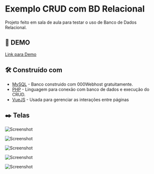 # Exemplo CRUD com BD Relacional

Projeto feito em sala de aula para testar o uso de Banco de Dados Relacional.

## 🚀 DEMO

[Link para Demo](https://cristiandsm2023.000webhostapp.com/)

## 🛠️ Construído com

* [MySQL](https://www.000webhost.com/) - Banco construido com 000Webhost gratuitamente.
* [PHP](https://www.php.net/) - Linguagem para conexão com banco de dados e execução do CRUD.
* [VueJS](https://vuejs.org/) - Usada para gerenciar as interações entre páginas

## ✒️ Telas

![Screenshot](Screenshot_1.png)

![Screenshot](Screenshot_2.png)

![Screenshot](Screenshot_3.png)

![Screenshot](Screenshot_4.png)

![Screenshot](Screenshot_5.png)

